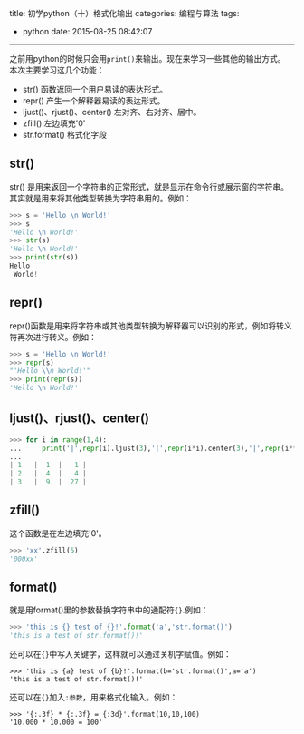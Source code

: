title: 初学python（十）格式化输出
categories: 编程与算法
tags:
  - python
date: 2015-08-25 08:42:07
---
之前用python的时候只会用`print()`来输出。现在来学习一些其他的输出方式。
本次主要学习这几个功能：

 - str() 函数返回一个用户易读的表达形式。
 - repr() 产生一个解释器易读的表达形式。
 - ljust()、rjust()、center() 左对齐、右对齐、居中。
 - zfill() 左边填充'0'
 - str.format() 格式化字段


<!--more-->

## str() ##
str() 是用来返回一个字符串的正常形式，就是显示在命令行或展示窗的字符串。其实就是用来将其他类型转换为字符串用的。例如：
```python
>>> s = 'Hello \n World!'
>>> s
'Hello \n World!'
>>> str(s)
'Hello \n World!'
>>> print(str(s))
Hello 
 World!
```
## repr() ##
repr()函数是用来将字符串或其他类型转换为解释器可以识别的形式，例如将转义符再次进行转义。例如：
```python
>>> s = 'Hello \n World!'
>>> repr(s)
"'Hello \\n World!'"
>>> print(repr(s))
'Hello \n World!'
```
## ljust()、rjust()、center() ##
```python
>>> for i in range(1,4):
...     print('|',repr(i).ljust(3),'|',repr(i*i).center(3),'|',repr(i**i).rjust(3),'|')
... 
| 1   |  1  |   1 |
| 2   |  4  |   4 |
| 3   |  9  |  27 |
```
## zfill() ##
这个函数是在左边填充'0'。
```python
>>> 'xx'.zfill(5)
'000xx'
```
## format() ##
就是用format()里的参数替换字符串中的通配符`{}`.例如：
```python
>>> 'this is {} test of {}!'.format('a','str.format()')
'this is a test of str.format()!'
```
还可以在`{}`中写入关键字，这样就可以通过关机字赋值。例如：

    >>> 'this is {a} test of {b}!'.format(b='str.format()',a='a')
    'this is a test of str.format()!'
还可以在`{}`加入`:参数`，用来格式化输入。例如：

    >>> '{:.3f} * {:.3f} = {:3d}'.format(10,10,100)
    '10.000 * 10.000 = 100'
